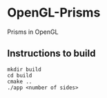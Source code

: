 # OpenGL-Prisms
Prisms in OpenGL

## Instructions to build
```
mkdir build
cd build 
cmake .. 
./app <number of sides>
```

